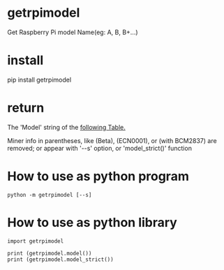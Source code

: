 # getrpimodel
Get Raspberry Pi model Name(eg: A, B, B+...)

# install
pip install getrpimodel

# return
The 'Model' string of the [following Table.](http://elinux.org/RPi_HardwareHistory) 

Miner info in parentheses, like (Beta), (ECN0001), or (with BCM2837) are removed; or appear with '--s' option, or 'model_strict()' function

# How to use as python program

```bash:
python -m getrpimodel [--s] 
```

# How to use as python library

```python:
import getrpimodel

print (getrpimodel.model())
print (getrpimodel.model_strict())
```

